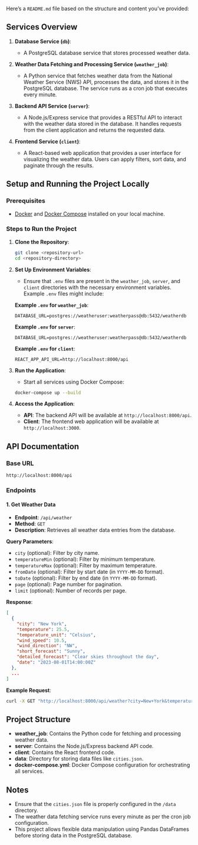 Here’s a `README.md` file based on the structure and content you’ve provided:


## Services Overview

1. **Database Service (`db`)**:
   - A PostgreSQL database service that stores processed weather data.

2. **Weather Data Fetching and Processing Service (`weather_job`)**:
   - A Python service that fetches weather data from the National Weather Service (NWS) API, processes the data, and stores it in the PostgreSQL database. The service runs as a cron job that executes every minute.

3. **Backend API Service (`server`)**:
   - A Node.js/Express service that provides a RESTful API to interact with the weather data stored in the database. It handles requests from the client application and returns the requested data.

4. **Frontend Service (`client`)**:
   - A React-based web application that provides a user interface for visualizing the weather data. Users can apply filters, sort data, and paginate through the results.

## Setup and Running the Project Locally

### Prerequisites

- [Docker](https://www.docker.com/) and [Docker Compose](https://docs.docker.com/compose/) installed on your local machine.

### Steps to Run the Project

1. **Clone the Repository**:
   ```bash
   git clone <repository-url>
   cd <repository-directory>
   ```

2. **Set Up Environment Variables**:
   - Ensure that `.env` files are present in the `weather_job`, `server`, and `client` directories with the necessary environment variables. Example `.env` files might include:
   
   **Example `.env` for `weather_job`**:
   ```env
   DATABASE_URL=postgres://weatheruser:weatherpass@db:5432/weatherdb
   ```

   **Example `.env` for `server`**:
   ```env
   DATABASE_URL=postgres://weatheruser:weatherpass@db:5432/weatherdb
   ```

   **Example `.env` for `client`**:
   ```env
   REACT_APP_API_URL=http://localhost:8000/api
   ```

3. **Run the Application**:
   - Start all services using Docker Compose:
   ```bash
   docker-compose up --build
   ```

4. **Access the Application**:
   - **API**: The backend API will be available at `http://localhost:8000/api`.
   - **Client**: The frontend web application will be available at `http://localhost:3000`.

## API Documentation

### Base URL

`http://localhost:8000/api`

### Endpoints

#### 1. **Get Weather Data**
   - **Endpoint**: `/api/weather`
   - **Method**: `GET`
   - **Description**: Retrieves all weather data entries from the database.

   **Query Parameters**:
   - `city` (optional): Filter by city name.
   - `temperatureMin` (optional): Filter by minimum temperature.
   - `temperatureMax` (optional): Filter by maximum temperature.
   - `fromDate` (optional): Filter by start date (in `YYYY-MM-DD` format).
   - `toDate` (optional): Filter by end date (in `YYYY-MM-DD` format).
   - `page` (optional): Page number for pagination.
   - `limit` (optional): Number of records per page.

   **Response**:
   ```json
   [
     {
       "city": "New York",
       "temperature": 25.5,
       "temperature_unit": "Celsius",
       "wind_speed": 10.5,
       "wind_direction": "NW",
       "short_forecast": "Sunny",
       "detailed_forecast": "Clear skies throughout the day",
       "date": "2023-08-01T14:00:00Z"
     },
     ...
   ]
   ```

   **Example Request**:
   ```bash
   curl -X GET "http://localhost:8000/api/weather?city=New+York&temperatureMin=20&temperatureMax=30"
   ```

## Project Structure

- **weather_job**: Contains the Python code for fetching and processing weather data.
- **server**: Contains the Node.js/Express backend API code.
- **client**: Contains the React frontend code.
- **data**: Directory for storing data files like `cities.json`.
- **docker-compose.yml**: Docker Compose configuration for orchestrating all services.

## Notes

- Ensure that the `cities.json` file is properly configured in the `/data` directory.
- The weather data fetching service runs every minute as per the cron job configuration.
- This project allows flexible data manipulation using Pandas DataFrames before storing data in the PostgreSQL database.

